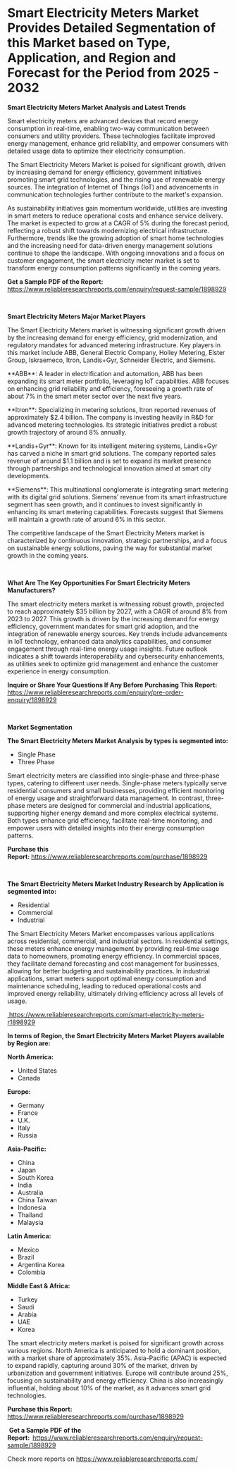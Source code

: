 <p><h1>Smart Electricity Meters Market Provides Detailed Segmentation of this Market based on Type, Application, and Region and Forecast for the Period from 2025 - 2032</h1></p><p><strong>Smart Electricity Meters Market Analysis and Latest Trends</strong></p>
<p><p>Smart electricity meters are advanced devices that record energy consumption in real-time, enabling two-way communication between consumers and utility providers. These technologies facilitate improved energy management, enhance grid reliability, and empower consumers with detailed usage data to optimize their electricity consumption. </p><p>The Smart Electricity Meters Market is poised for significant growth, driven by increasing demand for energy efficiency, government initiatives promoting smart grid technologies, and the rising use of renewable energy sources. The integration of Internet of Things (IoT) and advancements in communication technologies further contribute to the market's expansion. </p><p>As sustainability initiatives gain momentum worldwide, utilities are investing in smart meters to reduce operational costs and enhance service delivery. The market is expected to grow at a CAGR of 5% during the forecast period, reflecting a robust shift towards modernizing electrical infrastructure. Furthermore, trends like the growing adoption of smart home technologies and the increasing need for data-driven energy management solutions continue to shape the landscape. With ongoing innovations and a focus on customer engagement, the smart electricity meter market is set to transform energy consumption patterns significantly in the coming years.</p></p>
<p><strong>Get a Sample PDF of the Report:&nbsp;</strong> <a href="https://www.reliableresearchreports.com/enquiry/request-sample/1898929?utm_campaign=2030&utm_medium=2&utm_source=Github&utm_content=ia&utm_term=16022025&utm_id=smart-electricity-meters">https://www.reliableresearchreports.com/enquiry/request-sample/1898929</a></p>
<p>&nbsp;</p>
<p><strong>Smart Electricity Meters Major Market Players</strong></p>
<p><p>The Smart Electricity Meters market is witnessing significant growth driven by the increasing demand for energy efficiency, grid modernization, and regulatory mandates for advanced metering infrastructure. Key players in this market include ABB, General Electric Company, Holley Metering, Elster Group, Iskraemeco, Itron, Landis+Gyr, Schneider Electric, and Siemens. </p><p>**ABB**: A leader in electrification and automation, ABB has been expanding its smart meter portfolio, leveraging IoT capabilities. ABB focuses on enhancing grid reliability and efficiency, foreseeing a growth rate of about 7% in the smart meter sector over the next five years.</p><p>**Itron**: Specializing in metering solutions, Itron reported revenues of approximately $2.4 billion. The company is investing heavily in R&D for advanced metering technologies. Its strategic initiatives predict a robust growth trajectory of around 8% annually.</p><p>**Landis+Gyr**: Known for its intelligent metering systems, Landis+Gyr has carved a niche in smart grid solutions. The company reported sales revenue of around $1.1 billion and is set to expand its market presence through partnerships and technological innovation aimed at smart city developments.</p><p>**Siemens**: This multinational conglomerate is integrating smart metering with its digital grid solutions. Siemens’ revenue from its smart infrastructure segment has seen growth, and it continues to invest significantly in enhancing its smart metering capabilities. Forecasts suggest that Siemens will maintain a growth rate of around 6% in this sector.</p><p>The competitive landscape of the Smart Electricity Meters market is characterized by continuous innovation, strategic partnerships, and a focus on sustainable energy solutions, paving the way for substantial market growth in the coming years.</p></p>
<p>&nbsp;</p>
<p><strong>What Are The Key Opportunities For Smart Electricity Meters Manufacturers?</strong></p>
<p><p>The smart electricity meters market is witnessing robust growth, projected to reach approximately $35 billion by 2027, with a CAGR of around 8% from 2023 to 2027. This growth is driven by the increasing demand for energy efficiency, government mandates for smart grid adoption, and the integration of renewable energy sources. Key trends include advancements in IoT technology, enhanced data analytics capabilities, and consumer engagement through real-time energy usage insights. Future outlook indicates a shift towards interoperability and cybersecurity enhancements, as utilities seek to optimize grid management and enhance the customer experience in energy consumption.</p></p>
<p><strong>Inquire or Share Your Questions If Any Before Purchasing This Report:</strong> <a href="https://www.reliableresearchreports.com/enquiry/pre-order-enquiry/1898929?utm_campaign=2030&utm_medium=2&utm_source=Github&utm_content=ia&utm_term=16022025&utm_id=smart-electricity-meters">https://www.reliableresearchreports.com/enquiry/pre-order-enquiry/1898929</a></p>
<p>&nbsp;</p>
<p><strong>Market Segmentation</strong></p>
<p><strong>The Smart Electricity Meters Market Analysis by types is segmented into:</strong></p>
<p><ul><li>Single Phase</li><li>Three Phase</li></ul></p>
<p><p>Smart electricity meters are classified into single-phase and three-phase types, catering to different user needs. Single-phase meters typically serve residential consumers and small businesses, providing efficient monitoring of energy usage and straightforward data management. In contrast, three-phase meters are designed for commercial and industrial applications, supporting higher energy demand and more complex electrical systems. Both types enhance grid efficiency, facilitate real-time monitoring, and empower users with detailed insights into their energy consumption patterns.</p></p>
<p><strong>Purchase this Report:&nbsp;</strong><a href="https://www.reliableresearchreports.com/purchase/1898929?utm_campaign=2030&utm_medium=2&utm_source=Github&utm_content=ia&utm_term=16022025&utm_id=smart-electricity-meters">https://www.reliableresearchreports.com/purchase/1898929</a></p>
<p>&nbsp;</p>
<p><strong>The Smart Electricity Meters Market Industry Research by Application is segmented into:</strong></p>
<p><ul><li>Residential</li><li>Commercial</li><li>Industrial</li></ul></p>
<p><p>The Smart Electricity Meters Market encompasses various applications across residential, commercial, and industrial sectors. In residential settings, these meters enhance energy management by providing real-time usage data to homeowners, promoting energy efficiency. In commercial spaces, they facilitate demand forecasting and cost management for businesses, allowing for better budgeting and sustainability practices. In industrial applications, smart meters support optimal energy consumption and maintenance scheduling, leading to reduced operational costs and improved energy reliability, ultimately driving efficiency across all levels of usage.</p></p>
<p><a href="https://www.reliableresearchreports.com/smart-electricity-meters-r1898929?utm_campaign=2030&utm_medium=2&utm_source=Github&utm_content=ia&utm_term=16022025&utm_id=smart-electricity-meters">&nbsp;https://www.reliableresearchreports.com/smart-electricity-meters-r1898929</a></p>
<p><strong>In terms of Region, the Smart Electricity Meters Market Players available by Region are:</strong></p>
<p>
    <p> <strong> North America: </strong>
        <ul>
            <li>United States</li>
            <li>Canada</li>
        </ul>
        </p> 
    <p> <strong> Europe: </strong>
        <ul>
            <li>Germany</li>
            <li>France</li>
            <li>U.K.</li>
            <li>Italy</li>
            <li>Russia</li>
        </ul>
        </p> 
    <p> <strong> Asia-Pacific: </strong>
        <ul>
            <li>China</li>
            <li>Japan</li>
            <li>South Korea</li>
            <li>India</li>
            <li>Australia</li>
            <li>China Taiwan</li>
            <li>Indonesia</li>
            <li>Thailand</li>
            <li>Malaysia</li>
        </ul>
        </p> 
    <p> <strong> Latin America: </strong>
        <ul>
            <li>Mexico</li>
            <li>Brazil</li>
            <li>Argentina Korea</li>
            <li>Colombia</li>
        </ul>
        </p> 
    <p> <strong> Middle East & Africa: </strong>
        <ul>
            <li>Turkey</li>
            <li>Saudi</li>
            <li>Arabia</li>
            <li>UAE</li>
            <li>Korea</li>
        </ul>
    </p>
    </p>
<p><p>The smart electricity meters market is poised for significant growth across various regions. North America is anticipated to hold a dominant position, with a market share of approximately 35%. Asia-Pacific (APAC) is expected to expand rapidly, capturing around 30% of the market, driven by urbanization and government initiatives. Europe will contribute around 25%, focusing on sustainability and energy efficiency. China is also increasingly influential, holding about 10% of the market, as it advances smart grid technologies.</p></p>
<p><strong>Purchase this Report: </strong><a href="https://www.reliableresearchreports.com/purchase/1898929?utm_campaign=2030&utm_medium=2&utm_source=Github&utm_content=ia&utm_term=16022025&utm_id=smart-electricity-meters">https://www.reliableresearchreports.com/purchase/1898929</a></p>
<p>&nbsp;<strong>Get a Sample PDF of the Report:&nbsp;&nbsp;</strong><a href="https://www.reliableresearchreports.com/enquiry/request-sample/1898929?utm_campaign=2030&utm_medium=2&utm_source=Github&utm_content=ia&utm_term=16022025&utm_id=smart-electricity-meters">https://www.reliableresearchreports.com/enquiry/request-sample/1898929</a></p>
<p><strong></strong></p>
<p>Check more reports on <a href="https://www.reliableresearchreports.com/?utm_campaign=2030&utm_medium=2&utm_source=Github&utm_content=ia&utm_term=16022025&utm_id=smart-electricity-meters">https://www.reliableresearchreports.com/</a></p>